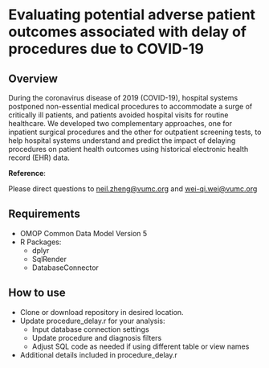# Evaluating potential adverse patient outcomes associated with delay of procedures due to COVID-19

## Overview
During the coronavirus disease of 2019 (COVID-19), hospital systems postponed non-essential medical procedures to accommodate a surge of critically ill patients, and patients avoided hospital visits for routine healthcare. We developed two complementary approaches, one for inpatient surgical procedures and the other for outpatient screening tests, to help hospital systems understand and predict the impact of delaying procedures on patient health outcomes using historical electronic health record (EHR) data. 

**Reference**:

Please direct questions to neil.zheng@vumc.org and wei-qi.wei@vumc.org

## Requirements
* OMOP Common Data Model Version 5
* R Packages:
  * dplyr
  * SqlRender
  * DatabaseConnector


## How to use
 * Clone or download repository in desired location. 
 * Update procedure_delay.r for your analysis:
   * Input database connection settings
   * Update procedure and diagnosis filters
   * Adjust SQL code as needed if using different table or view names 
 * Additional details included in procedure_delay.r
 





